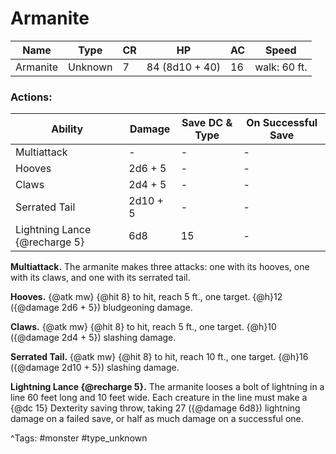 # Armanite

| Name | Type | CR | HP | AC | Speed |
|------|------|----|----|----|-------|
| Armanite | Unknown | 7 | 84 (8d10 + 40) | 16 | walk: 60 ft. |

### Actions:

| Ability | Damage | Save DC & Type | On Successful Save |
|---------|--------|----------------|--------------------|
| Multiattack | - | - | - |
| Hooves | 2d6 + 5 | - | - |
| Claws | 2d4 + 5 | - | - |
| Serrated Tail | 2d10 + 5 | - | - |
| Lightning Lance {@recharge 5} | 6d8 | 15 | - |


**Multiattack.** The armanite makes three attacks: one with its hooves, one with its claws, and one with its serrated tail.

**Hooves.** {@atk mw} {@hit 8} to hit, reach 5 ft., one target. {@h}12 ({@damage 2d6 + 5}) bludgeoning damage.

**Claws.** {@atk mw} {@hit 8} to hit, reach 5 ft., one target. {@h}10 ({@damage 2d4 + 5}) slashing damage.

**Serrated Tail.** {@atk mw} {@hit 8} to hit, reach 10 ft., one target. {@h}16 ({@damage 2d10 + 5}) slashing damage.

**Lightning Lance {@recharge 5}.** The armanite looses a bolt of lightning in a line 60 feet long and 10 feet wide. Each creature in the line must make a {@dc 15} Dexterity saving throw, taking 27 ({@damage 6d8}) lightning damage on a failed save, or half as much damage on a successful one.

^Tags: #monster #type_unknown